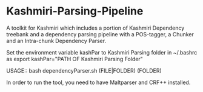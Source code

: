 Kashmiri-Parsing-Pipeline
=========================

A toolkit for Kashmiri which includes a portion of Kashmiri Dependency treebank and a dependency parsing pipeline with a POS-tagger, a Chunker and an Intra-chunk Dependency Parser.

Set the environment variable kashPar to Kashmiri Parsing folder in ~/.bashrc as export kashPar="PATH OF Kashmiri Parsing Folder"

USAGE:: bash dependencyParser.sh (FILE|FOLDER) (FOLDER)

In order to run the tool, you need to have Maltparser and CRF++ installed.
